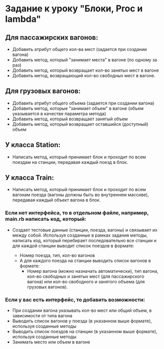 # Задание к уроку "Блоки, Proc и lambda"

## Для пассажирских вагонов:
- Добавить атрибут общего кол-ва мест (задается при создании вагона)
- Добавить метод, который "занимает места" в вагоне (по одному за раз)
- Добавить метод, который возвращает кол-во занятых мест в вагоне
- Добавить метод, возвращающий кол-во свободных мест в вагоне.

## Для грузовых вагонов:
- Добавить атрибут общего объема (задается при создании вагона)
- Добавить метод, которые "занимает объем" в вагоне (объем указывается в качестве параметра метода)
- Добавить метод, который возвращает занятый объем
- Добавить метод, который возвращает оставшийся (доступный) объем

## У класса Station:
- Написать метод, который принимает блок и проходит по всем поездам на станции, передавая каждый поезд в блок.

##  У класса Train:
- Написать метод, который принимает блок и проходит по всем вагонам поезда (вагоны должны быть во внутреннем массиве), передавая каждый объект вагона в блок.

### Если нет интерфейса, то в отдельном файле, например, main.rb написать код, который:
- Создает тестовые данные (станции, поезда, вагоны) и связывает их между собой.
    Используя созданные в рамках задания методы, написать код, который перебирает последовательно все станции и для каждой станции выводит список поездов в формате:

    - Номер поезда, тип, кол-во вагонов
    - А для каждого поезда на станции выводить список вагонов в формате:
        - Номер вагона (можно назначать автоматически), тип вагона, кол-во свободных и занятых мест (для пассажирского вагона) или кол-во свободного и занятого объема (для грузовых вагонов).

### Если у вас есть интерфейс, то добавить возможности:
- При создании вагона указывать кол-во мест или общий объем, в зависимости от типа вагона
- Выводить список вагонов у поезда (в указанном выше формате), используя созданные методы
- Выводить список поездов на станции (в указанном выше формате), используя  созданные методы
- Занимать место или объем в вагоне
